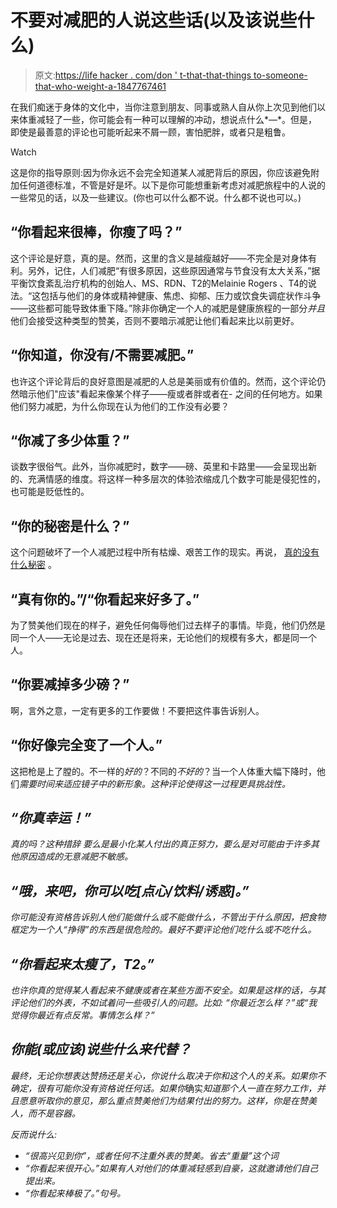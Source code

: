 # 不要对减肥的人说这些话(以及该说些什么)

> 原文:[https://life hacker . com/don ' t-that-that-things to-someone-that-who-weight-a-1847767461](https://lifehacker.com/dont-say-these-things-to-someone-who-has-lost-weight-a-1847767461)

在我们痴迷于身体的文化中，当你注意到朋友、同事或熟人自从你上次见到他们以来体重减轻了一些，你可能会有一种可以理解的冲动，想说点什么*—*。但是，即使是最善意的评论也可能听起来不屑一顾，害怕肥胖，或者只是粗鲁。

Watch

这是你的指导原则:因为你永远不会完全知道某人减肥背后的原因，你应该避免附加任何道德标准，不管是好是坏。以下是你可能想重新考虑对减肥旅程中的人说的一些常见的话，以及一些建议。(你也可以什么都不说。什么都不说也可以。)

## “你看起来很棒，你瘦了吗？”

这个评论是好意，真的是。然而，这里的含义是越瘦越好——不完全是对身体有利。另外，记住，人们减肥“有很多原因，这些原因通常与节食没有太大关系，”据平衡饮食紊乱治疗机构的创始人、MS、RDN、T2的Melainie Rogers 、T4的说法。“这包括与他们的身体或精神健康、焦虑、抑郁、压力或饮食失调症状作斗争——这些都可能导致体重下降。”除非你确定一个人的减肥是健康旅程的一部分*并且*他们会接受这种类型的赞美，否则不要暗示减肥让他们看起来比以前更好。

## “你知道，你没有/不需要减肥。”

也许这个评论背后的良好意图是减肥的人总是美丽或有价值的。然而，这个评论仍然暗示他们"应该"看起来像某个样子——瘦或者胖或者在- 之间的任何地方。如果他们努力减肥，为什么你现在认为他们的工作没有必要？

## “你减了多少体重？”

谈数字很俗气。此外，当你减肥时，数字——磅、英里和卡路里——会呈现出新的、充满情感的维度。将这样一种多层次的体验浓缩成几个数字可能是侵犯性的，也可能是贬低性的。

## “你的秘密是什么？”

这个问题破坏了一个人减肥过程中所有枯燥、艰苦工作的现实。再说， [真的没有什么秘密](https://lifehacker.com/there-is-no-best-diet-1845385562) 。

## “真有你的。”/“你看起来好多了。”

为了赞美他们现在的样子，避免任何侮辱他们过去样子的事情。毕竟，他们仍然是同一个人——无论是过去、现在还是将来，无论他们的规模有多大，都是同一个人。

## “你要减掉多少磅？”

啊，言外之意，一定有更多的工作要做！不要把这件事告诉别人。

## “你好像完全变了一个人。”

这把枪是上了膛的。不一样的*好的*？不同的*不好的*？当一个人体重大幅下降时，他们*需要时间来适应镜子中的新形象。这种评论使得这一过程更具挑战性。*

## ***“你真幸运！”***

*真的吗？这种措辞 要么是最小化某人付出的真正努力，要么是对可能由于许多其他原因造成的无意减肥不敏感。*

## *“哦，来吧，你可以吃[点心/饮料/诱惑]。”* 

*你可能没有资格告诉别人他们能做什么或不能做什么，不管出于什么原因，把食物框定为一个人“挣得”的东西是很危险的。最好不要评论他们吃什么或不吃什么。*

## *“你看起来太瘦了，T2。”*

*也许你真的觉得某人看起来不健康或者在某些方面不安全。如果是这样的话，与其评论他们的外表，不如试着问一些吸引人的问题。比如: “你最近怎么样？”或“我觉得你最近有点反常。事情怎么样？”*

## *你能(或应该)说些什么来代替？* 

*最终，无论你想表达赞扬还是关心，你说什么取决于你和这个人的关系。如果你不确定，很有可能你没有资格说任何话。如果你*确实*知道那个人一直在努力工作，并且愿意听取你的意见，那么重点赞美他们为结果付出的努力。这样，你是在赞美人，而不是容器。*

*反而说什么:*

*   *“很高兴见到你”，或者任何不注重外表的赞美。省去“重量”这个词*
*   *“你看起来很开心。”如果有人对他们的体重减轻感到自豪，这就邀请他们自己提出来。*
*   *“你看起来棒极了。”句号。*